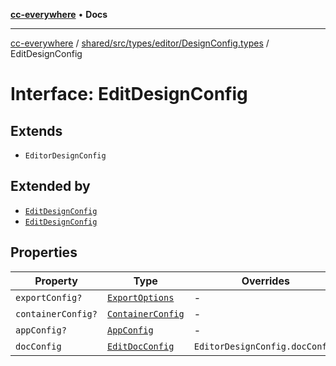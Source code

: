 [**cc-everywhere**](../../../../../../index.md) • **Docs**

***

[cc-everywhere](../../../../../../index.md) / [shared/src/types/editor/DesignConfig.types](../index.md) / EditDesignConfig

# Interface: EditDesignConfig

## Extends

- `EditorDesignConfig`

## Extended by

- [`EditDesignConfig`](../../../1p/editor/DesignConfig.types/interfaces/EditDesignConfig.md)
- [`EditDesignConfig`](../../../3p/editor/DesignConfig.types/interfaces/EditDesignConfig.md)

## Properties

| Property | Type | Overrides | Inherited from |
| ------ | ------ | ------ | ------ |
| `exportConfig?` | [`ExportOptions`](../../../ExportConfig.types/type-aliases/ExportOptions.md) | - | `EditorDesignConfig.exportConfig` |
| `containerConfig?` | [`ContainerConfig`](../../../ContainerConfig.types/type-aliases/ContainerConfig.md) | - | `EditorDesignConfig.containerConfig` |
| `appConfig?` | [`AppConfig`](../../AppConfig.types/type-aliases/AppConfig.md) | - | `EditorDesignConfig.appConfig` |
| `docConfig` | [`EditDocConfig`](../../DocConfig.types/interfaces/EditDocConfig.md) | `EditorDesignConfig.docConfig` | - |
